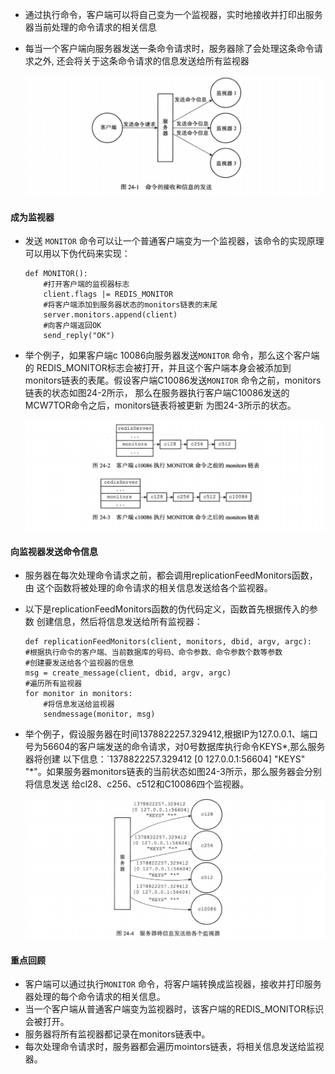 * 通过执行命令，客户端可以将自己变为一个监视器，实时地接收并打印出服务器当前处理的命令请求的相关信息

* 每当一个客户端向服务器发送一条命令请求时，服务器除了会处理这条命令请求之外, 还会将关于这条命令请求的信息发送给所有监视器

  ![image](./imgs/82.png)

#### 成为监视器

* 发送 `MONITOR` 命令可以让一个普通客户端变为一个监视器，该命令的实现原理可以用以下伪代码来实现：

  ```
  def MONITOR():
      #打开客户端的监视器标志
      client.flags |= REDIS_MONITOR
      #将客户端添加到服务器状态的monitors链表的末尾 
      server.monitors.append(client)
      #向客户端返回OK 
      send_reply("OK")
  ```

* 举个例子，如果客户端c 10086向服务器发送`MONITOR` 命令，那么这个客户端的 REDIS_MONITOR标志会被打开，并且这个客户端本身会被添加到monitors链表的表尾。假设客户端C10086发送`MONITOR` 命令之前，monitors链表的状态如图24-2所示， 那么在服务器执行客户端C10086发送的MCW7TOR命令之后，monitors链表将被更新 为图24-3所示的状态。

  ![image](./imgs/83.png)

#### 向监视器发送命令信息

* 服务器在每次处理命令请求之前，都会调用replicationFeedMonitors函数，由 这个函数将被处理的命令请求的相关信息发送给各个监视器。

* 以下是replicationFeedMonitors函数的伪代码定义，函数首先根据传入的参数 创建信息，然后将信息发送给所有监视器：

  ```
  def replicationFeedMonitors(client, monitors, dbid, argv, argc):
  #根据执行命令的客户端、当前数据库的号码、命令参数、命令参数个数等参数
  #创建要发送给各个监视器的信息
  msg = create_message(client, dbid, argv, argc)
  #遍历所有监视器
  for monitor in monitors:
      #将信息发送给监视器 
      sendmessage(monitor, msg)
  ```

* 举个例子，假设服务器在时间1378822257.329412,根据IP为127.0.0.1、端口 号为56604的客户端发送的命令请求，对0号数据库执行命令KEYS\*,那么服务器将创建 以下信息：`1378822257.329412 [0 127.0.0.1:56604] "KEYS"  "\*"。如果服务器monitors链表的当前状态如图24-3所示，那么服务器会分别将信息发送 给cl28、c256、c512和C10086四个监视器。

  ![image](./imgs/84.png)

#### 重点回顾

* 客户端可以通过执行`MONITOR` 命令，将客户端转换成监视器，接收并打印服务器处理的每个命令请求的相关信息。
* 当一个客户端从普通客户端变为监视器时，该客户端的REDIS_MONITOR标识会被打开。
* 服务器将所有监视器都记录在monitors链表中。
* 每次处理命令请求时，服务器都会遍历mointors链表，将相关信息发送给监视器。